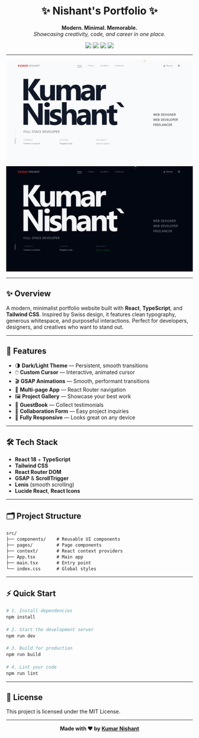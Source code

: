 <h1 align="center">✨ Nishant's Portfolio ✨</h1>

<p align="center">
  <b>Modern. Minimal. Memorable.</b><br/>
  <i>Showcasing creativity, code, and career in one place.</i>
</p>

<p align="center">
  <img src="https://img.shields.io/badge/React-18-blue?logo=react" />
  <img src="https://img.shields.io/badge/TypeScript-5-blue?logo=typescript" />
  <img src="https://img.shields.io/badge/Tailwind_CSS-3-38bdf8?logo=tailwindcss" />
<!--   <img src="https://img.shields.io/badge/License-MIT-green" /> -->
  <img src="https://img.shields.io/badge/Deployed-Vercel-black?logo=vercel" />
</p>

---

<p align="center">
  <img src="public/previews/LightTheme.png" alt="Portfolio Preview" width="700" />
   <img src="public/previews/DarkTheme.png" alt="Portfolio Preview" width="700" />
  
</p>

---

## ✨ Overview

A modern, minimalist portfolio website built with <b>React</b>, <b>TypeScript</b>, and <b>Tailwind CSS</b>. Inspired by Swiss design, it features clean typography, generous whitespace, and purposeful interactions. Perfect for developers, designers, and creatives who want to stand out.

---

## 🎯 Features

- 🌗 <b>Dark/Light Theme</b> — Persistent, smooth transitions
- 🖱️ <b>Custom Cursor</b> — Interactive, animated cursor
- 🎬 <b>GSAP Animations</b> — Smooth, performant transitions
- 🧭 <b>Multi-page App</b> — React Router navigation
- 🖼️ <b>Project Gallery</b> — Showcase your best work
- 💬 <b>GuestBook</b> — Collect testimonials
- 🤝 <b>Collaboration Form</b> — Easy project inquiries
- 📱 <b>Fully Responsive</b> — Looks great on any device

---

## 🛠️ Tech Stack

- <b>React 18</b> + <b>TypeScript</b>
- <b>Tailwind CSS</b>
- <b>React Router DOM</b>
- <b>GSAP</b> & <b>ScrollTrigger</b>
- <b>Lenis</b> (smooth scrolling)
- <b>Lucide React</b>, <b>React Icons</b>

---

## 🗂️ Project Structure

```text
src/
├── components/    # Reusable UI components
├── pages/         # Page components
├── context/       # React context providers
├── App.tsx        # Main app
├── main.tsx       # Entry point
└── index.css      # Global styles
```

---

## ⚡ Quick Start

```bash
# 1. Install dependencies
npm install

# 2. Start the development server
npm run dev

# 3. Build for production
npm run build

# 4. Lint your code
npm run lint
```


---

## 📄 License

This project is licensed under the MIT License.

---

<p align="center">
  <b>Made with ❤️ by <a href="https://github.com/itsnishant19">Kumar Nishant</a></b>
</p> 
